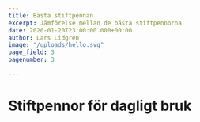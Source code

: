 ```yaml
---
title: Bästa stiftpennan
excerpt: Jämförelse mellan de bästa stiftpennorna
date: 2020-01-20T23:00:00.000+00:00
author: Lars Lidgren
image: "/uploads/hello.svg"
page_field: 3
pagenumber: 3

---
```

# Stiftpennor för dagligt bruk
